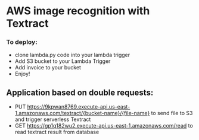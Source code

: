 # AWS image recognition with Textract


### To deploy:
 - clone lambda.py code into your lambda trigger
 - Add S3 bucket to your Lambda Trigger
 - Add invoice to your bucket
 - Enjoy!


 ## Application based on double requests: 
  - PUT https://9kpwan8769.execute-api.us-east-1.amazonaws.com/textract/{bucket-name}/{file-name} to send file to S3 and trigger serverless Textract
  - GET https://gp1q182wu2.execute-api.us-east-1.amazonaws.com/read to read textract result from database